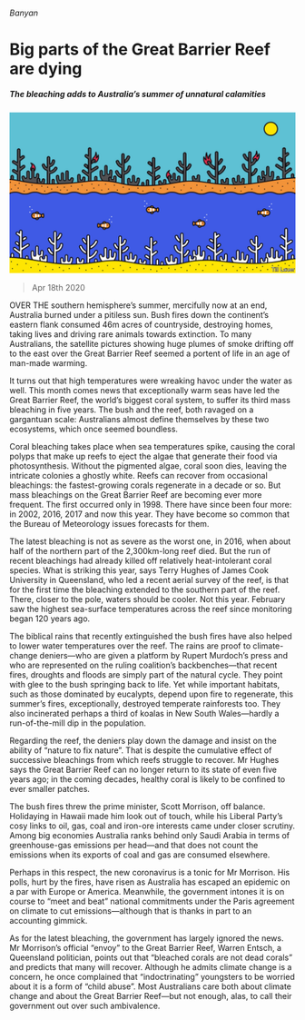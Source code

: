 ###### Banyan

# Big parts of the Great Barrier Reef are dying 

##### The bleaching adds to Australia’s summer of unnatural calamities 

![image](images/20200418_ASD001_0.jpg) 

> Apr 18th 2020 

OVER THE southern hemisphere’s summer, mercifully now at an end, Australia burned under a pitiless sun. Bush fires down the continent’s eastern flank consumed 46m acres of countryside, destroying homes, taking lives and driving rare animals towards extinction. To many Australians, the satellite pictures showing huge plumes of smoke drifting off to the east over the Great Barrier Reef seemed a portent of life in an age of man-made warming.

It turns out that high temperatures were wreaking havoc under the water as well. This month comes news that exceptionally warm seas have led the Great Barrier Reef, the world’s biggest coral system, to suffer its third mass bleaching in five years. The bush and the reef, both ravaged on a gargantuan scale: Australians almost define themselves by these two ecosystems, which once seemed boundless.


Coral bleaching takes place when sea temperatures spike, causing the coral polyps that make up reefs to eject the algae that generate their food via photosynthesis. Without the pigmented algae, coral soon dies, leaving the intricate colonies a ghostly white. Reefs can recover from occasional bleachings: the fastest-growing corals regenerate in a decade or so. But mass bleachings on the Great Barrier Reef are becoming ever more frequent. The first occurred only in 1998. There have since been four more: in 2002, 2016, 2017 and now this year. They have become so common that the Bureau of Meteorology issues forecasts for them.

The latest bleaching is not as severe as the worst one, in 2016, when about half of the northern part of the 2,300km-long reef died. But the run of recent bleachings had already killed off relatively heat-intolerant coral species. What is striking this year, says Terry Hughes of James Cook University in Queensland, who led a recent aerial survey of the reef, is that for the first time the bleaching extended to the southern part of the reef. There, closer to the pole, waters should be cooler. Not this year. February saw the highest sea-surface temperatures across the reef since monitoring began 120 years ago.

The biblical rains that recently extinguished the bush fires have also helped to lower water temperatures over the reef. The rains are proof to climate-change deniers—who are given a platform by Rupert Murdoch’s press and who are represented on the ruling coalition’s backbenches—that recent fires, droughts and floods are simply part of the natural cycle. They point with glee to the bush springing back to life. Yet while important habitats, such as those dominated by eucalypts, depend upon fire to regenerate, this summer’s fires, exceptionally, destroyed temperate rainforests too. They also incinerated perhaps a third of koalas in New South Wales—hardly a run-of-the-mill dip in the population.

Regarding the reef, the deniers play down the damage and insist on the ability of “nature to fix nature”. That is despite the cumulative effect of successive bleachings from which reefs struggle to recover. Mr Hughes says the Great Barrier Reef can no longer return to its state of even five years ago; in the coming decades, healthy coral is likely to be confined to ever smaller patches.

The bush fires threw the prime minister, Scott Morrison, off balance. Holidaying in Hawaii made him look out of touch, while his Liberal Party’s cosy links to oil, gas, coal and iron-ore interests came under closer scrutiny. Among big economies Australia ranks behind only Saudi Arabia in terms of greenhouse-gas emissions per head—and that does not count the emissions when its exports of coal and gas are consumed elsewhere.

Perhaps in this respect, the new coronavirus is a tonic for Mr Morrison. His polls, hurt by the fires, have risen as Australia has escaped an epidemic on a par with Europe or America. Meanwhile, the government intones it is on course to “meet and beat” national commitments under the Paris agreement on climate to cut emissions—although that is thanks in part to an accounting gimmick.

As for the latest bleaching, the government has largely ignored the news. Mr Morrison’s official “envoy” to the Great Barrier Reef, Warren Entsch, a Queensland politician, points out that “bleached corals are not dead corals” and predicts that many will recover. Although he admits climate change is a concern, he once complained that “indoctrinating” youngsters to be worried about it is a form of “child abuse”. Most Australians care both about climate change and about the Great Barrier Reef—but not enough, alas, to call their government out over such ambivalence.


